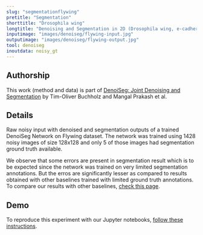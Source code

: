 ```yaml
---
slug: "segmentationflywing"
pretitle: "Segmentation"
shorttitle: "Drosophila wing"
longtitle: "Denoising and Segmentation in 2D (Drosophila wing, e-cadherin)"
inputimage: "images/denoiseg/flywing-input.jpg"
outputimage: "images/denoiseg/flywing-output.jpg"
tool: denoiseg
inoutdata: noisy_gt
---
```


## Authorship
This work (method and data) is part of [DenoiSeg: Joint Denoising and Segmentation](https://arxiv.org/pdf/2005.02987.pdf) by Tim-Oliver Buchholz and Mangal Prakash et al. 

## Details

Raw noisy input with denoised and segmentation outputs of a trained DenoiSeg Network on Flywing dataset. The network was trained using 1428 noisy images of size 128x128 and only 5 of those images had segmentation ground truth available.

We observe that some errors are present in segmentation result which is to be expected since the network was trained on very limited segmentation annotations. But the erros are significantly lesser as compared to results obtained with other baselines trained with limited ground truth annotations. To compare our results with other baselines, [check this page](https://github.com/juglab/DenoiSeg/wiki/Quantitative-segmentation-comparison-for-Flywing-dataset).

## Demo

To reproduce this experiment with our Jupyter notebooks, [follow these instructions](https://github.com/juglab/DenoiSeg).

